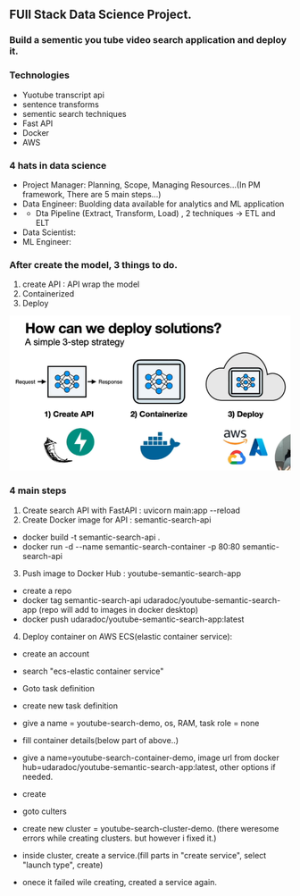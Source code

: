 ## FUll Stack Data Science Project.

### Build a sementic you tube video search application and deploy it.

### Technologies

- Yuotube transcript api
- sentence transforms
- sementic search techniques
- Fast API
- Docker
- AWS

### 4 hats in data science

- Project Manager: Planning, Scope, Managing Resources...(In PM framework, There are 5 main steps...)
- Data Engineer: Buolding data available for analytics and ML application
- - Dta Pipeline (Extract, Transform, Load) , 2 techniques -> ETL and ELT
- Data Scientist:
- ML Engineer:

### After create the model, 3 things to do.

1. create API : API wrap the model
2. Containerized
3. Deploy

![alt text](image.png)

### 4 main steps

1. Create search API with FastAPI : uvicorn main:app --reload
2. Create Docker image for API : semantic-search-api

- docker build -t semantic-search-api .
- docker run -d --name semantic-search-container -p 80:80 semantic-search-api

3. Push image to Docker Hub : youtube-semantic-search-app

- create a repo
- docker tag semantic-search-api udaradoc/youtube-semantic-search-app (repo will add to images in docker desktop)
- docker push udaradoc/youtube-semantic-search-app:latest

4. Deploy container on AWS ECS(elastic container service):

- create an account
- search "ecs-elastic container service"
- Goto task definition
- create new task definition
- give a name = youtube-search-demo, os, RAM, task role = none
- fill container details(below part of above..)
- give a name=youtube-search-container-demo, image url from docker hub=udaradoc/youtube-semantic-search-app:latest, other options if needed.
- create

- goto culters
- create new cluster = youtube-search-cluster-demo. (there weresome errors while creating clusters. but however i fixed it.)
- inside cluster, create a service.(fill parts in "create service", select "launch type", create)
- onece it failed wile creating, created a service again.
